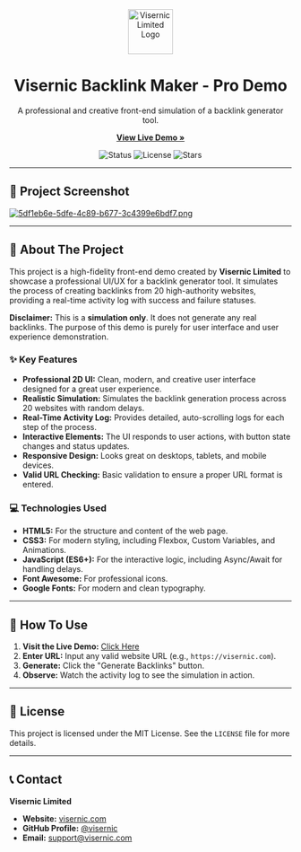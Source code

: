 <div align="center">
  <img src="https://visernic.com/storage/2025/03/logo.png" alt="Visernic Limited Logo" width="80">
  <h1>Visernic Backlink Maker - Pro Demo</h1>
  <p>A professional and creative front-end simulation of a backlink generator tool.</p>
  <p>
    <a href="https://visernic.github.io/backlink-maker"><strong>View Live Demo »</strong></a>
  </p>
</div>

<p align="center">
  <img src="https://img.shields.io/badge/Status-Active-success?style=flat-square" alt="Status">
  <img src="https://img.shields.io/badge/License-MIT-blue?style=flat-square" alt="License">
  <img src="https://img.shields.io/github/stars/visernic/backlink-maker?style=social" alt="Stars">
</p>

---

## 📸 Project Screenshot

[![5df1eb6e-5dfe-4c89-b677-3c4399e6bdf7.png](https://i.postimg.cc/j2whF3kD/5df1eb6e-5dfe-4c89-b677-3c4399e6bdf7.png)](https://postimg.cc/dZFd76FF)

---

## 📝 About The Project

This project is a high-fidelity front-end demo created by **Visernic Limited** to showcase a professional UI/UX for a backlink generator tool. It simulates the process of creating backlinks from 20 high-authority websites, providing a real-time activity log with success and failure statuses.

**Disclaimer:** This is a **simulation only**. It does not generate any real backlinks. The purpose of this demo is purely for user interface and user experience demonstration.

### ✨ Key Features

- **Professional 2D UI:** Clean, modern, and creative user interface designed for a great user experience.
- **Realistic Simulation:** Simulates the backlink generation process across 20 websites with random delays.
- **Real-Time Activity Log:** Provides detailed, auto-scrolling logs for each step of the process.
- **Interactive Elements:** The UI responds to user actions, with button state changes and status updates.
- **Responsive Design:** Looks great on desktops, tablets, and mobile devices.
- **Valid URL Checking:** Basic validation to ensure a proper URL format is entered.

### 💻 Technologies Used

- **HTML5:** For the structure and content of the web page.
- **CSS3:** For modern styling, including Flexbox, Custom Variables, and Animations.
- **JavaScript (ES6+):** For the interactive logic, including Async/Await for handling delays.
- **Font Awesome:** For professional icons.
- **Google Fonts:** For modern and clean typography.

---

## 🚀 How To Use

1.  **Visit the Live Demo:** [Click Here](https://visernic.github.io/backlink-maker/)
2.  **Enter URL:** Input any valid website URL (e.g., `https://visernic.com`).
3.  **Generate:** Click the "Generate Backlinks" button.
4.  **Observe:** Watch the activity log to see the simulation in action.

---

## 📜 License

This project is licensed under the MIT License. See the `LICENSE` file for more details.

---

## 📞 Contact

**Visernic Limited**

- **Website:** [visernic.com](https://visernic.com)
- **GitHub Profile:** [@visernic](https://github.com/visernic)
- **Email:** [support@visernic.com](mailto:support@visernic.com)
